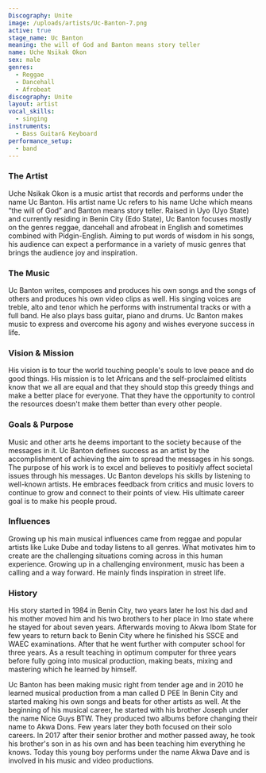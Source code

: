 ```yaml
---
Discography: Unite
image: /uploads/artists/Uc-Banton-7.png
active: true
stage_name: Uc Banton
meaning: the will of God and Banton means story teller
name: Uche Nsikak Okon
sex: male
genres:
  - Reggae
  - Dancehall
  - Afrobeat
discography: Unite
layout: artist
vocal_skills:
  - singing
instruments:
  - Bass Guitar& Keyboard
performance_setup:
  - band
---
```


### The Artist
Uche Nsikak Okon is a music artist that records and performs under the name Uc Banton. His artist name Uc refers to his name Uche which means “the will of God” and Banton means story teller. Raised in Uyo (Uyo State) and currently residing in Benin City (Edo State), Uc Banton focuses mostly on the genres reggae, dancehall and afrobeat in English and sometimes combined with Pidgin-English. Aiming to put words of wisdom in his songs, his audience can expect a performance in a variety of music genres that brings the audience joy and inspiration.

### The Music
Uc Banton writes, composes and produces his own songs and the songs of others and produces his own video clips as well. His singing voices are treble, alto and tenor which he performs with instrumental tracks or with a full band. He also plays bass guitar, piano and drums. Uc Banton makes music to express and overcome his agony and wishes everyone success in life.

### Vision & Mission
His vision is to tour the world touching people's souls to love peace and do good things. His mission is to let Africans and the self-proclaimed elitists know that we all are equal and that they should stop this greedy things and make a better place for everyone. That they have the opportunity to control the resources doesn't make them better than every other people.

### Goals & Purpose
Music and other arts he deems important to the society because of the messages in it. Uc Banton defines success as an artist by the accomplishment of achieving the aim to spread the messages in his songs. The purpose of his work is to excel and believes to positivly affect societal issues through his messages. Uc Banton develops his skills by listening to well-known artists. He embraces feedback from critics and music lovers to continue to grow and connect to their points of view. His ultimate career goal is to make his people proud.

### Influences
Growing up his main musical influences came from reggae and popular artists like Luke Dube and today listens to all genres. What motivates him to create are the challenging situations coming across in this human experience. Growing up in a challenging environment, music has been a calling and a way forward. He mainly finds inspiration in street life.

### History
His story started in 1984 in Benin City, two years later he lost his dad and his mother moved him and his two brothers to her place in Imo state where he stayed for about seven years. Afterwards moving to Akwa Ibom State for few years to return back to Benin City where he finished his SSCE and WAEC examinations. After that he went further with computer school for three years. As a result teaching in optimum computer for three years before fully going into musical production, making beats, mixing and mastering which he learned by himself.

Uc Banton has been making music right from tender age and in 2010 he learned musical production from a man called D PEE In Benin City and started making his own songs and beats for other artists as well. At the beginning of his musical career, he started with his brother Joseph under the name Nice Guys BTW. They produced two albums before changing their name to Akwa Dons. Few years later they both focused on their solo careers. In 2017 after their senior brother and mother passed away, he took his brother's son in as his own and has been teaching him everything he knows. Today this young boy performs under the name Akwa Dave and is involved in his music and video productions.
